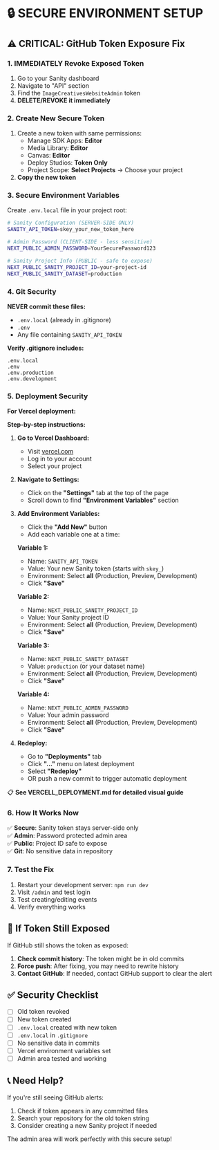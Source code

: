 # 🔒 SECURE ENVIRONMENT SETUP

## ⚠️ CRITICAL: GitHub Token Exposure Fix

### 1. **IMMEDIATELY Revoke Exposed Token**
1. Go to your Sanity dashboard
2. Navigate to "API" section  
3. Find the `ImageCreativesWebsiteAdmin` token
4. **DELETE/REVOKE it immediately**

### 2. **Create New Secure Token**
1. Create a new token with same permissions:
   - Manage SDK Apps: **Editor**
   - Media Library: **Editor** 
   - Canvas: **Editor**
   - Deploy Studios: **Token Only**
   - Project Scope: **Select Projects** → Choose your project
2. **Copy the new token**

### 3. **Secure Environment Variables**

Create `.env.local` file in your project root:

```bash
# Sanity Configuration (SERVER-SIDE ONLY)
SANITY_API_TOKEN=skey_your_new_token_here

# Admin Password (CLIENT-SIDE - less sensitive)
NEXT_PUBLIC_ADMIN_PASSWORD=YourSecurePassword123

# Sanity Project Info (PUBLIC - safe to expose)
NEXT_PUBLIC_SANITY_PROJECT_ID=your-project-id
NEXT_PUBLIC_SANITY_DATASET=production
```

### 4. **Git Security**

**NEVER commit these files:**
- `.env.local` (already in .gitignore)
- `.env` 
- Any file containing `SANITY_API_TOKEN`

**Verify .gitignore includes:**
```
.env.local
.env
.env.production
.env.development
```

### 5. **Deployment Security**

**For Vercel deployment:**

**Step-by-step instructions:**

1. **Go to Vercel Dashboard:**
   - Visit [vercel.com](https://vercel.com)
   - Log in to your account
   - Select your project

2. **Navigate to Settings:**
   - Click on the **"Settings"** tab at the top of the page
   - Scroll down to find **"Environment Variables"** section

3. **Add Environment Variables:**
   - Click the **"Add New"** button
   - Add each variable one at a time:

   **Variable 1:**
   - Name: `SANITY_API_TOKEN`
   - Value: Your new Sanity token (starts with `skey_`)
   - Environment: Select **all** (Production, Preview, Development)
   - Click **"Save"**

   **Variable 2:**
   - Name: `NEXT_PUBLIC_SANITY_PROJECT_ID`
   - Value: Your Sanity project ID
   - Environment: Select **all** (Production, Preview, Development)
   - Click **"Save"**

   **Variable 3:**
   - Name: `NEXT_PUBLIC_SANITY_DATASET`
   - Value: `production` (or your dataset name)
   - Environment: Select **all** (Production, Preview, Development)
   - Click **"Save"**

   **Variable 4:**
   - Name: `NEXT_PUBLIC_ADMIN_PASSWORD`
   - Value: Your admin password
   - Environment: Select **all** (Production, Preview, Development)
   - Click **"Save"**

4. **Redeploy:**
   - Go to **"Deployments"** tab
   - Click **"..."** menu on latest deployment
   - Select **"Redeploy"**
   - OR push a new commit to trigger automatic deployment

📋 **See VERCELL_DEPLOYMENT.md for detailed visual guide**

### 6. **How It Works Now**

✅ **Secure**: Sanity token stays server-side only  
✅ **Admin**: Password protected admin area  
✅ **Public**: Project ID safe to expose  
✅ **Git**: No sensitive data in repository  

### 7. **Test the Fix**

1. Restart your development server: `npm run dev`
2. Visit `/admin` and test login
3. Test creating/editing events
4. Verify everything works

## 🚨 **If Token Still Exposed**

If GitHub still shows the token as exposed:

1. **Check commit history**: The token might be in old commits
2. **Force push**: After fixing, you may need to rewrite history
3. **Contact GitHub**: If needed, contact GitHub support to clear the alert

## ✅ **Security Checklist**

- [ ] Old token revoked
- [ ] New token created  
- [ ] `.env.local` created with new token
- [ ] `.env.local` in `.gitignore`
- [ ] No sensitive data in commits
- [ ] Vercel environment variables set
- [ ] Admin area tested and working

## 📞 **Need Help?**

If you're still seeing GitHub alerts:
1. Check if token appears in any committed files
2. Search your repository for the old token string
3. Consider creating a new Sanity project if needed

The admin area will work perfectly with this secure setup!
